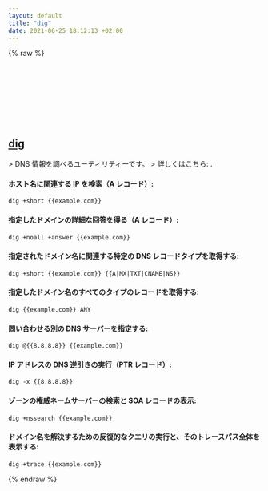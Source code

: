 ```yaml
---
layout: default
title: "dig"
date: 2021-06-25 18:12:13 +02:00
---
```

{% raw %}
<h2 id="dig">
  <a href="/ja/common/dig.html">dig</a> <a href="#dig"><svg class="icon">
    <use href="/assets/images/unicode_sprite.svg#link" />
  </svg></a>
</h2>
> DNS 情報を調べるユーティリティーです。
> 詳しくはこちら: <https://manpages.debian.org/dnsutils/dig.1.html>.

#### ホスト名に関連する IP を検索（A レコード）:
```shell
dig +short {{example.com}}
```
#### 指定したドメインの詳細な回答を得る（A レコード）:
```shell
dig +noall +answer {{example.com}}
```
#### 指定されたドメイン名に関連する特定の DNS レコードタイプを取得する:
```shell
dig +short {{example.com}} {{A|MX|TXT|CNAME|NS}}
```
#### 指定したドメイン名のすべてのタイプのレコードを取得する:
```shell
dig {{example.com}} ANY
```
#### 問い合わせる別の DNS サーバーを指定する:
```shell
dig @{{8.8.8.8}} {{example.com}}
```
#### IP アドレスの DNS 逆引きの実行（PTR レコード）:
```shell
dig -x {{8.8.8.8}}
```
#### ゾーンの権威ネームサーバーの検索と SOA レコードの表示:
```shell
dig +nssearch {{example.com}}
```
#### ドメイン名を解決するための反復的なクエリの実行と、そのトレースパス全体を表示する:
```shell
dig +trace {{example.com}}
```
{% endraw %}